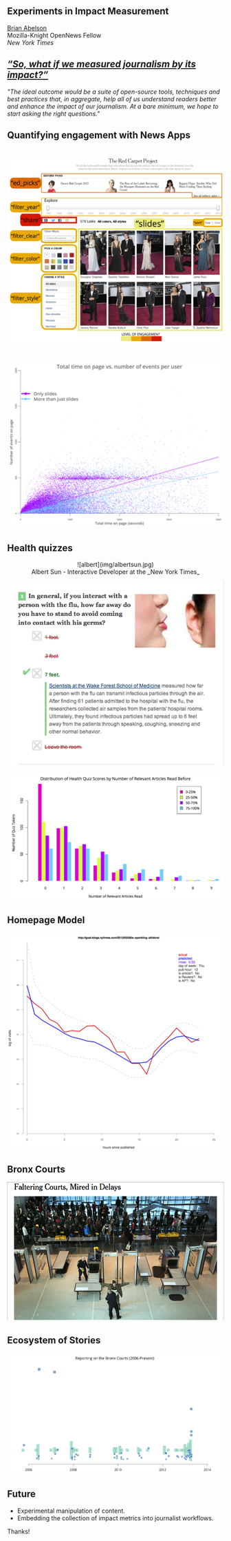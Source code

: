 ## Experiments in Impact Measurement
[Brian Abelson](http://brianabelson.com)<br>Mozilla-Knight OpenNews Fellow<br>_New York Times_



## [_“So, what if we measured journalism by its impact?”_](http://aronpilhofer.com/post/27993980039/the-right-metric-for-news)



_"The ideal outcome would be a suite of open-source tools, techniques and best practices that, in aggregate, help all of us understand readers better and enhance the impact of our journalism. At a bare minimum, we hope to start asking the right questions."_



## Quantifying engagement with News Apps



# ![red_carpet_site](/img/red_carpet_site.png)



# ![time_v_events](/img/time_v_events.png)



## Health quizzes
<center>![albert](img/albertsun.jpg)</center>
<center>Albert Sun - Interactive Developer at the _New York Times_</center>



[![well-quiz](img/well_quiz.png)](http://well.blogs.nytimes.com/2013/02/11/really-flu-is-spread-primarily-through-close-contact/?ref=health)



![health-quiz-scores](img/health-quiz-scores.png)



## Homepage Model
![predictions](img/predictions.gif)



## Bronx Courts
![bronx courts](img/bronx-courts.png)



## Ecosystem of Stories
![bronx courts reporting](img/bronx_reporting.png)



## Future
- Experimental manipulation of content.
- Embedding the collection of impact metrics into journalist workflows.

Thanks!